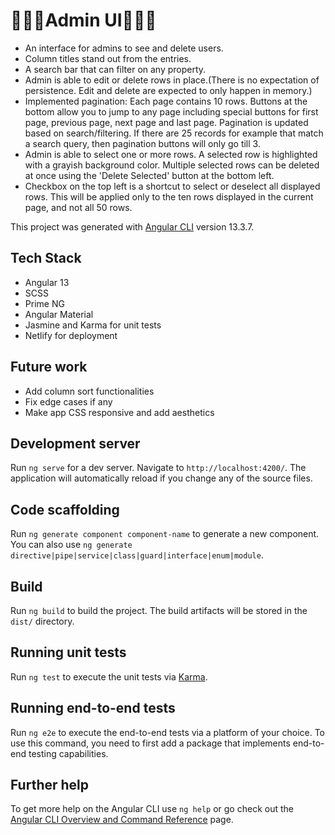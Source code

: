 # 👨🏼‍💻Admin UI👩🏼‍💻

- An interface for admins to see and delete users.
- Column titles stand out from the entries.
- A search bar that can filter on any property.
- Admin is able to edit or delete rows in place.(There is no expectation of persistence. Edit and delete are expected to only happen in memory.)
- Implemented pagination: Each page contains 10 rows. Buttons at the bottom allow you to jump to any page including special buttons for first page, previous page, next page and last page. Pagination is updated based on search/filtering. If there are 25 records for example that match a search query, then pagination buttons will only go till 3.
- Admin is able to select one or more rows. A selected row is highlighted with a grayish background color. Multiple selected rows can be deleted at once using the 'Delete Selected' button at the bottom left.
- Checkbox on the top left is a shortcut to select or deselect all displayed rows. This will be applied only to the ten rows displayed in the current page, and not all 50 rows.

This project was generated with [Angular CLI](https://github.com/angular/angular-cli) version 13.3.7.

## Tech Stack

- Angular 13
- SCSS
- Prime NG
- Angular Material
- Jasmine and Karma for unit tests
- Netlify for deployment

## Future work

- Add column sort functionalities
- Fix edge cases if any
- Make app CSS responsive and add aesthetics

## Development server

Run `ng serve` for a dev server. Navigate to `http://localhost:4200/`. The application will automatically reload if you change any of the source files.

## Code scaffolding

Run `ng generate component component-name` to generate a new component. You can also use `ng generate directive|pipe|service|class|guard|interface|enum|module`.

## Build

Run `ng build` to build the project. The build artifacts will be stored in the `dist/` directory.

## Running unit tests

Run `ng test` to execute the unit tests via [Karma](https://karma-runner.github.io).

## Running end-to-end tests

Run `ng e2e` to execute the end-to-end tests via a platform of your choice. To use this command, you need to first add a package that implements end-to-end testing capabilities.

## Further help

To get more help on the Angular CLI use `ng help` or go check out the [Angular CLI Overview and Command Reference](https://angular.io/cli) page.
